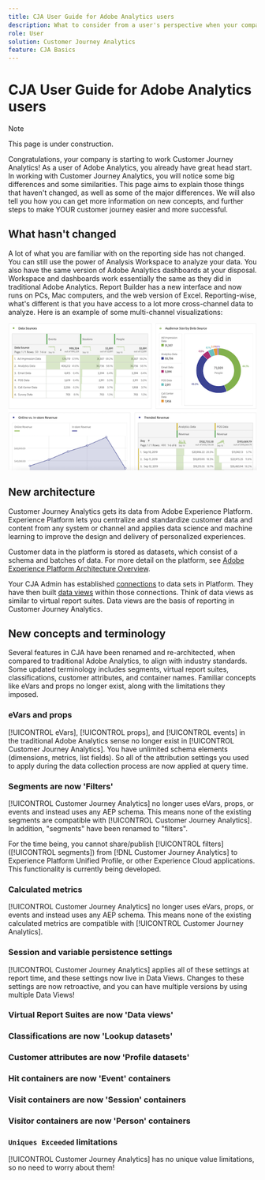```yaml
---
title: CJA User Guide for Adobe Analytics users
description: What to consider from a user's perspective when your company moves data from Adobe Analytics to Customer Journey Analytics
role: User
solution: Customer Journey Analytics
feature: CJA Basics
---
```


# CJA User Guide for Adobe Analytics users

>[!NOTE]
>
>This page is under construction.

Congratulations, your company is starting to work Customer Journey Analytics! As a user of Adobe Analytics, you already have great head start. In working with Customer Journey Analytics, you will notice some big differences and some similarities. This page aims to explain those things that haven't changed, as well as some of the major differences. We will also tell you how you can get more information on new concepts, and further steps to make YOUR customer journey easier and more successful.

## What hasn't changed

A lot of what you are familiar with on the reporting side has not changed. You can still use the power of Analysis Workspace to analyze your data. You also have the same version of Adobe Analytics dashboards at your disposal. Workspace and dashboards work essentially the same as they did in traditional Adobe Analytics. Report Builder has a new interface and now runs on PCs, Mac computers, and the web version of Excel. Reporting-wise, what's different is that you have access to a lot more cross-channel data to analyze. Here is an example of some multi-channel visualizations:

![multi-channel](assets/cross-channel.png)

## New architecture

Customer Journey Analytics gets its data from Adobe Experience Platform. Experience Platform lets you centralize and standardize customer data and content from any system or channel and applies data science and machine learning to improve the design and delivery of personalized experiences. 

Customer data in the platform is stored as datasets, which consist of a schema and batches of data. For more detail on the platform, see [Adobe Experience Platform Architecture Overview](https://experienceleague.adobe.com/docs/platform-learn/tutorials/intro-to-platform/basic-architecture.html?lang=en).

Your CJA Admin has established [connections](/help/connections/create-connection.md) to data sets in Platform. They have then built [data views](/help/data-views/data-views.md) within those connections. Think of data views as similar to virtual report suites. Data views are the basis of reporting in Customer Journey Analytics.

## New concepts and terminology

Several features in CJA have been renamed and re-architected, when compared to traditional Adobe Analytics, to align with industry standards. Some updated terminology includes segments, virtual report suites, classifications, customer attributes, and container names. Familiar concepts like eVars and props no longer exist, along with the limitations they imposed.

### eVars and props

[!UICONTROL eVars], [!UICONTROL props], and [!UICONTROL events] in the traditional Adobe Analytics sense no longer exist in [!UICONTROL Customer Journey Analytics]. You have unlimited schema elements (dimensions, metrics, list fields). So all of the attribution settings you used to apply during the data collection process are now applied at query time.

### Segments are now 'Filters'

[!UICONTROL Customer Journey Analytics] no longer uses eVars, props, or events and instead uses any AEP schema. This means none of the existing segments are compatible with [!UICONTROL Customer Journey Analytics]. In addition, "segments" have been renamed to "filters".

For the time being, you cannot share/publish [!UICONTROL filters] ([!UICONTROL segments]) from [!DNL Customer Journey Analytics] to Experience Platform Unified Profile, or other Experience Cloud applications. This functionality is currently being developed.

### Calculated metrics

[!UICONTROL Customer Journey Analytics] no longer uses eVars, props, or events and instead uses any AEP schema. This means none of the existing calculated metrics are compatible with [!UICONTROL Customer Journey Analytics]. 

### Session and variable persistence settings

[!UICONTROL Customer Journey Analytics] applies all of these settings at report time, and these settings now live in Data Views. Changes to these settings are now retroactive, and you can have multiple versions by using multiple Data Views! 

### Virtual Report Suites are now 'Data views'



### Classifications are now 'Lookup datasets'

### Customer attributes are now 'Profile datasets'


### Hit containers are now 'Event' containers

### Visit containers are now 'Session' containers

### Visitor containers are now 'Person' containers

### `Uniques Exceeded` limitations

[!UICONTROL Customer Journey Analytics] has no unique value limitations, so no need to worry about them!
